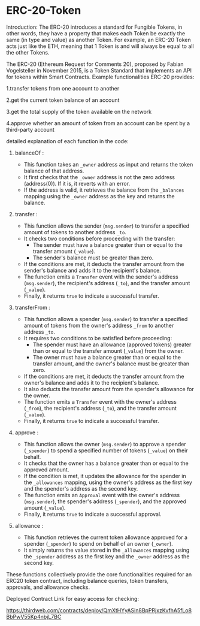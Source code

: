 # ERC-20-Token

Introduction: 
The ERC-20 introduces a standard for Fungible Tokens, in other words, they have a property that makes each Token be exactly the same (in type and value) as another Token. For example, an ERC-20 Token acts just like the ETH, meaning that 1 Token is and will always be equal to all the other Tokens.

The ERC-20 (Ethereum Request for Comments 20), proposed by Fabian Vogelsteller in November 2015, is a Token Standard that implements an API for tokens within Smart Contracts.
Example functionalities ERC-20 provides:

1.transfer tokens from one account to another

2.get the current token balance of an account

3.get the total supply of the token available on the network

4.approve whether an amount of token from an account can be spent by a third-party account


detailed explanation of each function in the code:

1. balanceOf :
   - This function takes an `_owner` address as input and returns the token balance of that address.
   - It first checks that the `_owner` address is not the zero address (address(0)). If it is, it reverts with an error.
   - If the address is valid, it retrieves the balance from the `_balances` mapping using the `_owner` address as the key and returns the balance.

2. transfer :
   - This function allows the sender (`msg.sender`) to transfer a specified amount of tokens to another address `_to`.
   - It checks two conditions before proceeding with the transfer:
     - The sender must have a balance greater than or equal to the transfer amount (`_value`).
     - The sender's balance must be greater than zero.
   - If the conditions are met, it deducts the transfer amount from the sender's balance and adds it to the recipient's balance.
   - The function emits a `Transfer` event with the sender's address (`msg.sender`), the recipient's address (`_to`), and the transfer amount (`_value`).
   - Finally, it returns `true` to indicate a successful transfer.

3. transferFrom :
   - This function allows a spender (`msg.sender`) to transfer a specified amount of tokens from the owner's address `_from` to another address `_to`.
   - It requires two conditions to be satisfied before proceeding:
     - The spender must have an allowance (approved tokens) greater than or equal to the transfer amount (`_value`) from the owner.
     - The owner must have a balance greater than or equal to the transfer amount, and the owner's balance must be greater than zero.
   - If the conditions are met, it deducts the transfer amount from the owner's balance and adds it to the recipient's balance.
   - It also deducts the transfer amount from the spender's allowance for the owner.
   - The function emits a `Transfer` event with the owner's address (`_from`), the recipient's address (`_to`), and the transfer amount (`_value`).
   - Finally, it returns `true` to indicate a successful transfer.

4. approve :
   - This function allows the owner (`msg.sender`) to approve a spender (`_spender`) to spend a specified number of tokens (`_value`) on their behalf.
   - It checks that the owner has a balance greater than or equal to the approved amount.
   - If the condition is met, it updates the allowance for the spender in the `_allowances` mapping, using the owner's address as the first key and the spender's address as the second key.
   - The function emits an `Approval` event with the owner's address (`msg.sender`), the spender's address (`_spender`), and the approved amount (`_value`).
   - Finally, it returns `true` to indicate a successful approval.

5. allowance :
   - This function retrieves the current token allowance approved for a spender (`_spender`) to spend on behalf of an owner (`_owner`).
   - It simply returns the value stored in the `_allowances` mapping using the `_spender` address as the first key and the `_owner` address as the second key.

These functions collectively provide the core functionalities required for an ERC20 token contract, including balance queries, token transfers, approvals, and allowance checks.

Deployed Contract Link for easy access for checking:

https://thirdweb.com/contracts/deploy/QmXtHYyASin8BpPRjxzKvfhA5fLo8BbPwV55Kp4nbjL7BC
